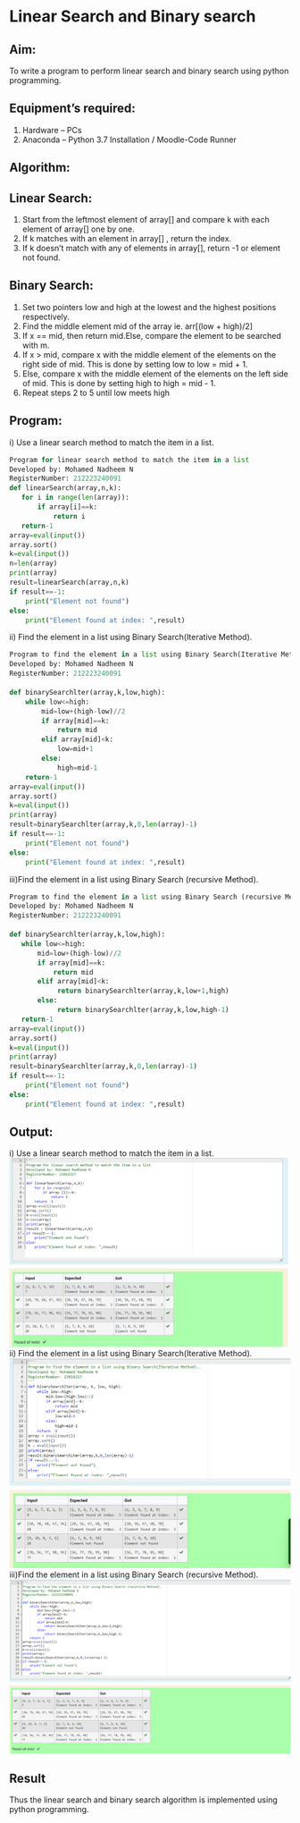 # Linear Search and Binary search
## Aim:
To write a program to perform linear search and binary search using python programming.
## Equipment’s required:
1.	Hardware – PCs
2.	Anaconda – Python 3.7 Installation / Moodle-Code Runner
## Algorithm:
## Linear Search:
1.	Start from the leftmost element of array[] and compare k with each element of array[] one by one.
2.	If k matches with an element in array[] , return the index.
3.	If k doesn’t match with any of elements in array[], return -1 or element not found.
## Binary Search:
1.	Set two pointers low and high at the lowest and the highest positions respectively.
2.	Find the middle element mid of the array ie. arr[(low + high)/2]
3.	If x == mid, then return mid.Else, compare the element to be searched with m.
4.	If x > mid, compare x with the middle element of the elements on the right side of mid. This is done by setting low to low = mid + 1.
5.	Else, compare x with the middle element of the elements on the left side of mid. This is done by setting high to high = mid - 1.
6.	Repeat steps 2 to 5 until low meets high
## Program:
i)	Use a linear search method to match the item in a list.

```python
Program for linear search method to match the item in a list
Developed by: Mohamed Nadheem N
RegisterNumber: 212223240091
def linearSearch(array,n,k):
   for i in range(len(array)):
       if array[i]==k:
           return i
   return-1
array=eval(input())
array.sort()
k=eval(input())
n=len(array)
print(array)
result=linearSearch(array,n,k)
if result==-1:
    print("Element not found")
else:
    print("Element found at index: ",result)
```

ii)	Find the element in a list using Binary Search(Iterative Method).

```python
Program to find the element in a list using Binary Search(Iterative Method)..
Developed by: Mohamed Nadheem N
RegisterNumber: 212223240091

def binarySearchlter(array,k,low,high):
    while low<=high:
        mid=low+(high-low)//2
        if array[mid]==k:
            return mid
        elif array[mid]<k:
            low=mid+1
        else:
            high=mid-1
    return-1
array=eval(input())
array.sort()
k=eval(input())
print(array)
result=binarySearchlter(array,k,0,len(array)-1)
if result==-1:
    print("Element not found")
else:
    print("Element found at index: ",result)
```

iii)Find the element in a list using Binary Search (recursive Method).
```python
Program to find the element in a list using Binary Search (recursive Method).
Developed by: Mohamed Nadheem N
RegisterNumber: 212223240091

def binarySearchlter(array,k,low,high):
   while low<=high:
       mid=low+(high-low)//2
       if array[mid]==k:
           return mid
       elif array[mid]<k:
            return binarySearchlter(array,k,low+1,high)
       else:
            return binarySearchlter(array,k,low,high-1)
   return-1
array=eval(input())
array.sort()
k=eval(input())
print(array)
result=binarySearchlter(array,k,0,len(array)-1)
if result==-1:
    print("Element not found")
else:
    print("Element found at index: ",result)
```
## Output:
i)	Use a linear search method to match the item in a list.
![output](/1.png)
ii)	Find the element in a list using Binary Search(Iterative Method).
![output](/2.png)
iii)Find the element in a list using Binary Search (recursive Method).
![output](/3.png)






## Result
Thus the linear search and binary search algorithm is implemented using python programming.